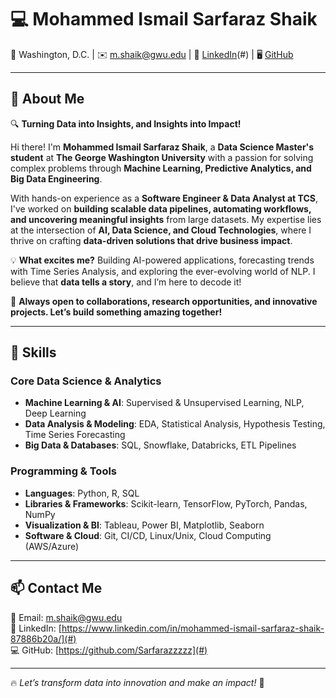 # 💻 Mohammed Ismail Sarfaraz Shaik  

📍 Washington, D.C. | ✉️ m.shaik@gwu.edu | 🔗 [LinkedIn](https://www.linkedin.com/in/mohammed-ismail-sarfaraz-shaik-87886b20a/)(#) | 🖥️ [GitHub](#)  

---

## 🚀 About Me  

🔍 **Turning Data into Insights, and Insights into Impact!**  

Hi there! I'm **Mohammed Ismail Sarfaraz Shaik**, a **Data Science Master's student** at **The George Washington University** with a passion for solving complex problems through **Machine Learning, Predictive Analytics, and Big Data Engineering**.  

With hands-on experience as a **Software Engineer & Data Analyst at TCS**, I've worked on **building scalable data pipelines, automating workflows, and uncovering meaningful insights** from large datasets. My expertise lies at the intersection of **AI, Data Science, and Cloud Technologies**, where I thrive on crafting **data-driven solutions that drive business impact**.  

💡 **What excites me?** Building AI-powered applications, forecasting trends with Time Series Analysis, and exploring the ever-evolving world of NLP. I believe that **data tells a story**, and I’m here to decode it!  

🚀 **Always open to collaborations, research opportunities, and innovative projects. Let’s build something amazing together!**  

---

## 🔧 Skills  

### **Core Data Science & Analytics**  
- **Machine Learning & AI**: Supervised & Unsupervised Learning, NLP, Deep Learning  
- **Data Analysis & Modeling**: EDA, Statistical Analysis, Hypothesis Testing, Time Series Forecasting  
- **Big Data & Databases**: SQL, Snowflake, Databricks, ETL Pipelines  

### **Programming & Tools**  
- **Languages**: Python, R, SQL  
- **Libraries & Frameworks**: Scikit-learn, TensorFlow, PyTorch, Pandas, NumPy  
- **Visualization & BI**: Tableau, Power BI, Matplotlib, Seaborn  
- **Software & Cloud**: Git, CI/CD, Linux/Unix, Cloud Computing (AWS/Azure)  

---

## 📫 Contact Me  

📧 Email: [m.shaik@gwu.edu](mailto:m.shaik@gwu.edu)  
🔗 LinkedIn: [https://www.linkedin.com/in/mohammed-ismail-sarfaraz-shaik-87886b20a/](#)  
💻 GitHub: [https://github.com/Sarfarazzzzz](#)   

---

🔥 *Let’s transform data into innovation and make an impact!* 🚀  
